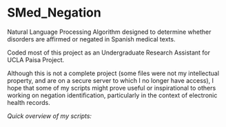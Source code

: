 # SMed_Negation
Natural Language Processing Algorithm designed to determine whether disorders are affirmed or negated in Spanish medical texts.

Coded most of this project as an Undergraduate Research Assistant for UCLA Paisa Project.

Although this is not a complete project (some files were not my intellectual property, and are on a secure server to which I no longer have access), I hope that some of my scripts might prove useful or inspirational to others working on negation identification, particularly in the context of electronic health records.

_Quick overview of my scripts:_




